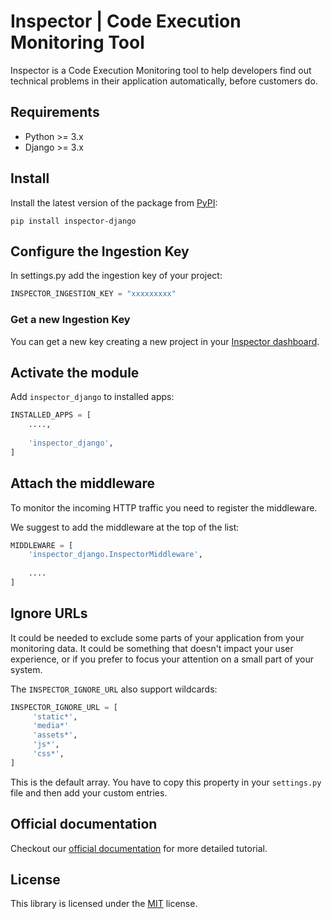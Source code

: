 # Inspector | Code Execution Monitoring Tool

Inspector is a Code Execution Monitoring tool to help developers find out technical problems in their application automatically, before customers do.

## Requirements

- Python >= 3.x
- Django >= 3.x

## Install
Install the latest version of the package from [PyPI](https://pypi.org/project/inspector-django/):

```shell
pip install inspector-django
```

## Configure the Ingestion Key
In settings.py add the ingestion key of your project:

```python
INSPECTOR_INGESTION_KEY = "xxxxxxxxx"
```

### Get a new Ingestion Key
You can get a new key creating a new project in your [Inspector dashboard](https://app.inspector.dev).

## Activate the module
Add `inspector_django` to installed apps:
```python
INSTALLED_APPS = [
    ....,
 	
    'inspector_django',
]
```

## Attach the middleware
To monitor the incoming HTTP traffic you need to register the middleware. 

We suggest to add the middleware at the top of the list:

```python
MIDDLEWARE = [
	'inspector_django.InspectorMiddleware',
	
	....
]
```

## Ignore URLs
It could be needed to exclude some parts of your application from your monitoring data. 
It could be something that doesn't impact your user experience, or if you prefer to focus your attention 
on a small part of your system.

The `INSPECTOR_IGNORE_URL` also support wildcards:

```python
INSPECTOR_IGNORE_URL = [
     'static*',
     'media*'
     'assets*',
     'js*',
     'css*',
]
```

This is the default array. You have to copy this property in your `settings.py` file 
and then add your custom entries. 

## Official documentation
Checkout our [official documentation](https://docs.inspector.dev/guides/django) for more detailed tutorial.

## License
This library is licensed under the [MIT](LICENSE) license.